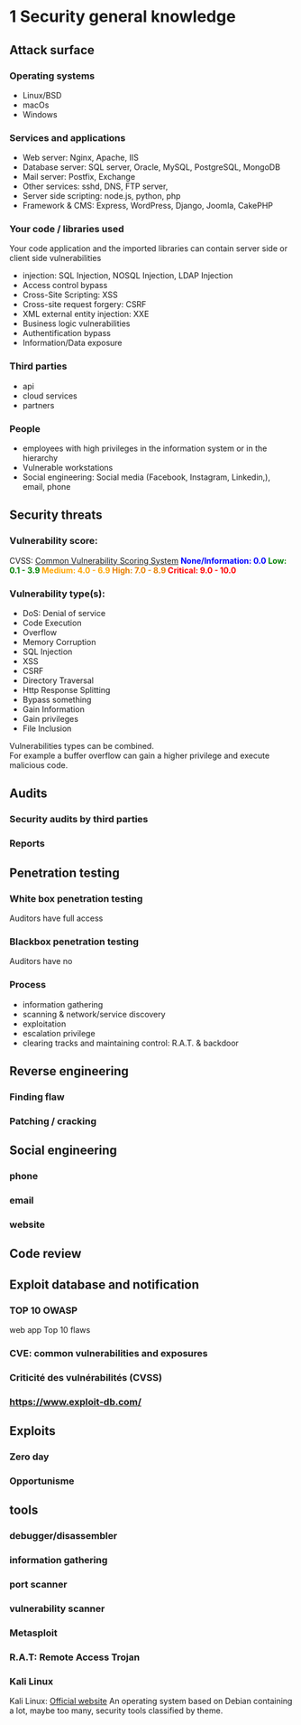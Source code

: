 # 1 Security general knowledge

## Attack surface

### Operating systems

- Linux/BSD
- macOs
- Windows

### Services and applications

- Web server: Nginx, Apache, IIS
- Database server: SQL server, Oracle, MySQL, PostgreSQL, MongoDB
- Mail server: Postfix, Exchange
- Other services: sshd, DNS, FTP server,
- Server side scripting: node.js, python, php
- Framework & CMS: Express, WordPress, Django, Joomla, CakePHP

### Your code / libraries used

Your code application and the imported libraries can contain server side or client side vulnerabilities

- injection: SQL Injection, NOSQL Injection, LDAP Injection
- Access control bypass
- Cross-Site Scripting: XSS
- Cross-site request forgery: CSRF
- XML external entity injection: XXE
- Business logic vulnerabilities
- Authentification bypass
- Information/Data exposure

### Third parties

- api
- cloud services
- partners

### People

- employees with high privileges in the information system or in the hierarchy
- Vulnerable workstations
- Social engineering: Social media (Facebook, Instagram, Linkedin,), email, phone

## Security threats

### Vulnerability score:

CVSS: [Common Vulnerability Scoring System](https://www.first.org/cvss/v3.1/specification-document)
<span style="color:blue"><b>None/Information: 0.0 </b></span>
<span style="color:green"><b>Low: 0.1 - 3.9 </b></span>
<span style="color:orange"><b>Medium: 4.0 - 6.9 </b></span>
<span style="color:#e77f00"><b>High: 7.0 - 8.9 </b></span>
<span style="color:red"><b>Critical: 9.0 - 10.0 </b></span>

### Vulnerability type(s):

- DoS: Denial of service
- Code Execution
- Overflow
- Memory Corruption
- SQL Injection
- XSS
- CSRF
- Directory Traversal
- Http Response Splitting
- Bypass something
- Gain Information
- Gain privileges
- File Inclusion

Vulnerabilities types can be combined.  
For example a buffer overflow can gain a higher privilege and execute malicious code.

## Audits

### Security audits by third parties

### Reports

## Penetration testing

### White box penetration testing

Auditors have full access

### Blackbox penetration testing

Auditors have no

### Process

- information gathering
- scanning & network/service discovery
- exploitation
- escalation privilege
- clearing tracks and maintaining control: R.A.T. & backdoor

## Reverse engineering

### Finding flaw

### Patching / cracking

## Social engineering

### phone

### email

### website

## Code review

## Exploit database and notification

### TOP 10 OWASP

web app Top 10 flaws

### CVE: common vulnerabilities and exposures

### Criticité des vulnérabilités (CVSS)

### https://www.exploit-db.com/

## Exploits

### Zero day

### Opportunisme

## tools

### debugger/disassembler

### information gathering

### port scanner

### vulnerability scanner

### Metasploit

### R.A.T: Remote Access Trojan

### Kali Linux

Kali Linux: [Official website](https://www.kali.org/)
An operating system based on Debian containing a lot, maybe too many, security tools classified by theme.
